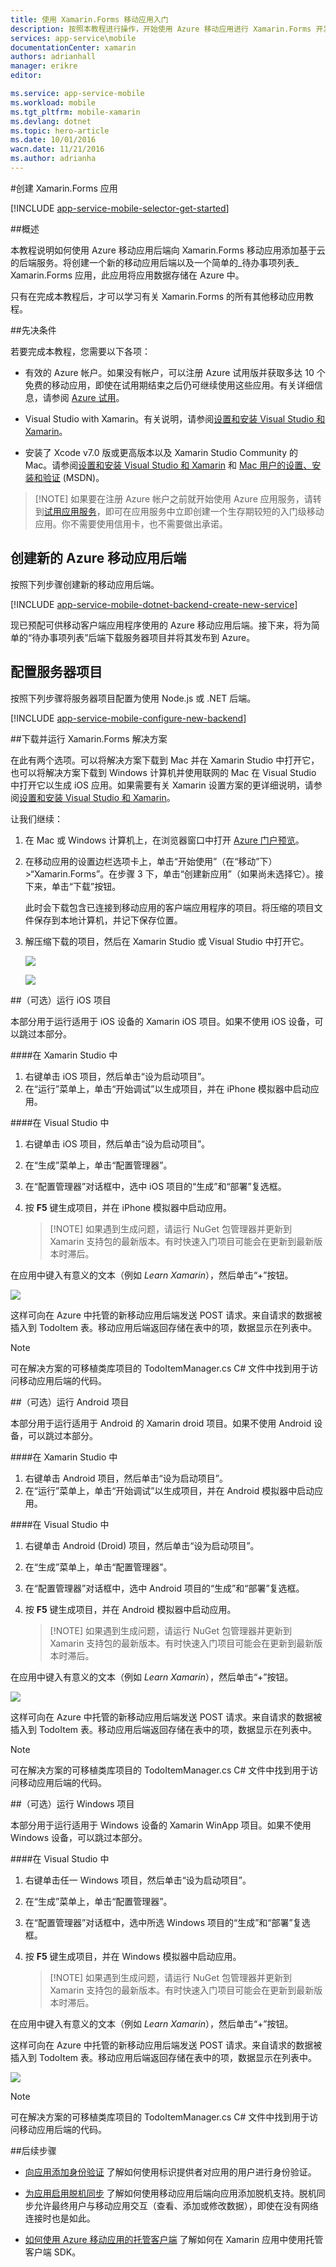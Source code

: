 ```yaml
---
title: 使用 Xamarin.Forms 移动应用入门
description: 按照本教程进行操作，开始使用 Azure 移动应用进行 Xamarin.Forms 开发
services: app-service\mobile
documentationCenter: xamarin
authors: adrianhall
manager: erikre
editor: 

ms.service: app-service-mobile
ms.workload: mobile
ms.tgt_pltfrm: mobile-xamarin
ms.devlang: dotnet
ms.topic: hero-article
ms.date: 10/01/2016
wacn.date: 11/21/2016
ms.author: adrianha
---
```


#创建 Xamarin.Forms 应用

[!INCLUDE [app-service-mobile-selector-get-started](../../includes/app-service-mobile-selector-get-started.md)]

##概述

本教程说明如何使用 Azure 移动应用后端向 Xamarin.Forms 移动应用添加基于云的后端服务。将创建一个新的移动应用后端以及一个简单的_待办事项列表_ Xamarin.Forms 应用，此应用将应用数据存储在 Azure 中。

只有在完成本教程后，才可以学习有关 Xamarin.Forms 的所有其他移动应用教程。

##先决条件

若要完成本教程，您需要以下各项：

* 有效的 Azure 帐户。如果没有帐户，可以注册 Azure 试用版并获取多达 10 个免费的移动应用，即使在试用期结束之后仍可继续使用这些应用。有关详细信息，请参阅 [Azure 试用](https://www.azure.cn/pricing/1rmb-trial/)。

* Visual Studio with Xamarin。有关说明，请参阅[设置和安装 Visual Studio 和 Xamarin](https://msdn.microsoft.com/zh-cn/library/mt613162.aspx)。

* 安装了 Xcode v7.0 版或更高版本以及 Xamarin Studio Community 的 Mac。请参阅[设置和安装 Visual Studio 和 Xamarin](https://msdn.microsoft.com/zh-cn/library/mt613162.aspx) 和 [Mac 用户的设置、安装和验证](https://msdn.microsoft.com/zh-cn/library/mt488770.aspx) (MSDN)。
 
>[!NOTE] 如果要在注册 Azure 帐户之前就开始使用 Azure 应用服务，请转到[试用应用服务](https://tryappservice.azure.com/?appServiceName=mobile)，即可在应用服务中立即创建一个生存期较短的入门级移动应用。你不需要使用信用卡，也不需要做出承诺。

## 创建新的 Azure 移动应用后端

按照下列步骤创建新的移动应用后端。

[!INCLUDE [app-service-mobile-dotnet-backend-create-new-service](../../includes/app-service-mobile-dotnet-backend-create-new-service.md)]

现已预配可供移动客户端应用程序使用的 Azure 移动应用后端。接下来，将为简单的“待办事项列表”后端下载服务器项目并将其发布到 Azure。

## 配置服务器项目

按照下列步骤将服务器项目配置为使用 Node.js 或 .NET 后端。

[!INCLUDE [app-service-mobile-configure-new-backend](../../includes/app-service-mobile-configure-new-backend.md)]

##下载并运行 Xamarin.Forms 解决方案

在此有两个选项。可以将解决方案下载到 Mac 并在 Xamarin Studio 中打开它，也可以将解决方案下载到 Windows 计算机并使用联网的 Mac 在 Visual Studio 中打开它以生成 iOS 应用。如果需要有关 Xamarin 设置方案的更详细说明，请参阅[设置和安装 Visual Studio 和 Xamarin](https://msdn.microsoft.com/zh-cn/library/mt613162.aspx)。

让我们继续：

 1. 在 Mac 或 Windows 计算机上，在浏览器窗口中打开 [Azure 门户预览]。
 2. 在移动应用的设置边栏选项卡上，单击“开始使用”（在“移动”下）>“Xamarin.Forms”。在步骤 3 下，单击“创建新应用”（如果尚未选择它）。接下来，单击“下载”按钮。

    此时会下载包含已连接到移动应用的客户端应用程序的项目。将压缩的项目文件保存到本地计算机，并记下保存位置。

 3. 解压缩下载的项目，然后在 Xamarin Studio 或 Visual Studio 中打开它。

	![][9]

	![][8]

##（可选）运行 iOS 项目

本部分用于运行适用于 iOS 设备的 Xamarin iOS 项目。如果不使用 iOS 设备，可以跳过本部分。

####在 Xamarin Studio 中

1. 右键单击 iOS 项目，然后单击“设为启动项目”。
2. 在“运行”菜单上，单击“开始调试”以生成项目，并在 iPhone 模拟器中启动应用。

####在 Visual Studio 中
1. 右键单击 iOS 项目，然后单击“设为启动项目”。
2. 在“生成”菜单上，单击“配置管理器”。
3. 在“配置管理器”对话框中，选中 iOS 项目的“生成”和“部署”复选框。
4. 按 **F5** 键生成项目，并在 iPhone 模拟器中启动应用。

	>[!NOTE] 如果遇到生成问题，请运行 NuGet 包管理器并更新到 Xamarin 支持包的最新版本。有时快速入门项目可能会在更新到最新版本时滞后。

在应用中键入有意义的文本（例如 _Learn Xamarin_），然后单击“+”按钮。

![][10]

这样可向在 Azure 中托管的新移动应用后端发送 POST 请求。来自请求的数据被插入到 TodoItem 表。移动应用后端返回存储在表中的项，数据显示在列表中。

>[!NOTE]
可在解决方案的可移植类库项目的 TodoItemManager.cs C# 文件中找到用于访问移动应用后端的代码。

##（可选）运行 Android 项目

本部分用于运行适用于 Android 的 Xamarin droid 项目。如果不使用 Android 设备，可以跳过本部分。

####在 Xamarin Studio 中

1. 右键单击 Android 项目，然后单击“设为启动项目”。
2. 在“运行”菜单上，单击“开始调试”以生成项目，并在 Android 模拟器中启动应用。

####在 Visual Studio 中
1. 右键单击 Android (Droid) 项目，然后单击“设为启动项目”。
4. 在“生成”菜单上，单击“配置管理器”。
5. 在“配置管理器”对话框中，选中 Android 项目的“生成”和“部署”复选框。
6. 按 **F5** 键生成项目，并在 Android 模拟器中启动应用。

	>[!NOTE] 如果遇到生成问题，请运行 NuGet 包管理器并更新到 Xamarin 支持包的最新版本。有时快速入门项目可能会在更新到最新版本时滞后。

在应用中键入有意义的文本（例如 _Learn Xamarin_），然后单击“+”按钮。

![][11]

这样可向在 Azure 中托管的新移动应用后端发送 POST 请求。来自请求的数据被插入到 TodoItem 表。移动应用后端返回存储在表中的项，数据显示在列表中。

> [!NOTE]
可在解决方案的可移植类库项目的 TodoItemManager.cs C# 文件中找到用于访问移动应用后端的代码。

##（可选）运行 Windows 项目

本部分用于运行适用于 Windows 设备的 Xamarin WinApp 项目。如果不使用 Windows 设备，可以跳过本部分。

####在 Visual Studio 中
1. 右键单击任一 Windows 项目，然后单击“设为启动项目”。
4. 在“生成”菜单上，单击“配置管理器”。
5. 在“配置管理器”对话框中，选中所选 Windows 项目的“生成”和“部署”复选框。
6. 按 **F5** 键生成项目，并在 Windows 模拟器中启动应用。

	>[!NOTE] 如果遇到生成问题，请运行 NuGet 包管理器并更新到 Xamarin 支持包的最新版本。有时快速入门项目可能会在更新到最新版本时滞后。

在应用中键入有意义的文本（例如 _Learn Xamarin_），然后单击“+”按钮。

这样可向在 Azure 中托管的新移动应用后端发送 POST 请求。来自请求的数据被插入到 TodoItem 表。移动应用后端返回存储在表中的项，数据显示在列表中。

![][12]

> [!NOTE]
可在解决方案的可移植类库项目的 TodoItemManager.cs C# 文件中找到用于访问移动应用后端的代码。

##后续步骤

* [向应用添加身份验证](./app-service-mobile-xamarin-forms-get-started-users.md) 
了解如何使用标识提供者对应用的用户进行身份验证。

* [为应用启用脱机同步](./app-service-mobile-xamarin-forms-get-started-offline-data.md)
  了解如何使用移动应用后端向应用添加脱机支持。脱机同步允许最终用户与移动应用交互（查看、添加或修改数据），即使在没有网络连接时也是如此。

* [如何使用 Azure 移动应用的托管客户端](./app-service-mobile-dotnet-how-to-use-client-library.md)
了解如何在 Xamarin 应用中使用托管客户端 SDK。

<!-- Anchors. -->
[Getting started with mobile app backends]: #getting-started
[Create a new mobile app backend]: #create-new-service
[Next Steps]: #next-steps

<!-- Images. -->
[6]: ./media/app-service-mobile-xamarin-forms-get-started/xamarin-forms-quickstart.png
[8]: ./media/app-service-mobile-xamarin-forms-get-started/xamarin-forms-quickstart-vs.png
[9]: ./media/app-service-mobile-xamarin-forms-get-started/xamarin-forms-quickstart-xs.png
[10]: ./media/app-service-mobile-xamarin-forms-get-started/mobile-quickstart-startup-ios.png
[11]: ./media/app-service-mobile-xamarin-forms-get-started/mobile-quickstart-startup-android.png
[12]: ./media/app-service-mobile-xamarin-forms-get-started/mobile-quickstart-startup-windows.png

<!-- URLs. -->
[Visual Studio Professional 2013]: https://www.visualstudio.com/downloads/download-visual-studio-vs
[Mobile app SDK]: http://go.microsoft.com/fwlink/?LinkId=257545
[Azure 门户预览]: https://portal.azure.cn/

<!---HONumber=Mooncake_0919_2016-->